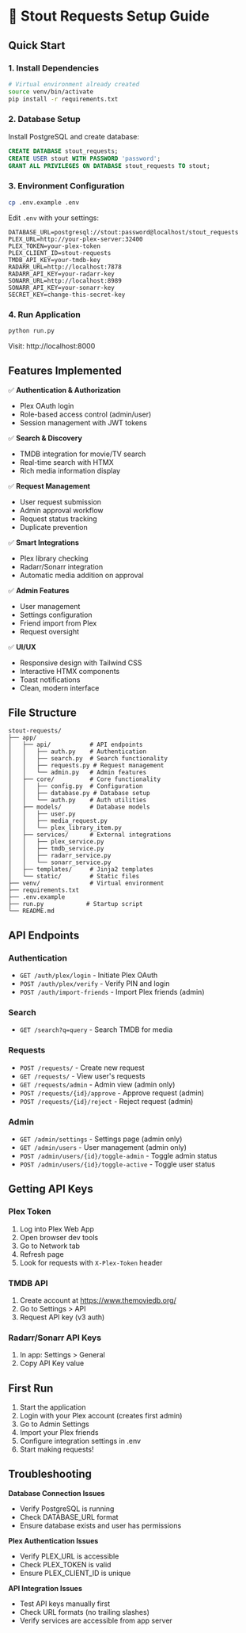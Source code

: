 # 🚀 Stout Requests Setup Guide

## Quick Start

### 1. Install Dependencies
```bash
# Virtual environment already created
source venv/bin/activate
pip install -r requirements.txt
```

### 2. Database Setup
Install PostgreSQL and create database:
```sql
CREATE DATABASE stout_requests;
CREATE USER stout WITH PASSWORD 'password';
GRANT ALL PRIVILEGES ON DATABASE stout_requests TO stout;
```

### 3. Environment Configuration
```bash
cp .env.example .env
```

Edit `.env` with your settings:
```env
DATABASE_URL=postgresql://stout:password@localhost/stout_requests
PLEX_URL=http://your-plex-server:32400
PLEX_TOKEN=your-plex-token
PLEX_CLIENT_ID=stout-requests
TMDB_API_KEY=your-tmdb-key
RADARR_URL=http://localhost:7878
RADARR_API_KEY=your-radarr-key
SONARR_URL=http://localhost:8989
SONARR_API_KEY=your-sonarr-key
SECRET_KEY=change-this-secret-key
```

### 4. Run Application
```bash
python run.py
```

Visit: http://localhost:8000

## Features Implemented

✅ **Authentication & Authorization**
- Plex OAuth login
- Role-based access control (admin/user)
- Session management with JWT tokens

✅ **Search & Discovery**
- TMDB integration for movie/TV search
- Real-time search with HTMX
- Rich media information display

✅ **Request Management**
- User request submission
- Admin approval workflow
- Request status tracking
- Duplicate prevention

✅ **Smart Integrations**
- Plex library checking
- Radarr/Sonarr integration
- Automatic media addition on approval

✅ **Admin Features**
- User management
- Settings configuration
- Friend import from Plex
- Request oversight

✅ **UI/UX**
- Responsive design with Tailwind CSS
- Interactive HTMX components
- Toast notifications
- Clean, modern interface

## File Structure
```
stout-requests/
├── app/
│   ├── api/           # API endpoints
│   │   ├── auth.py    # Authentication
│   │   ├── search.py  # Search functionality
│   │   ├── requests.py # Request management
│   │   └── admin.py   # Admin features
│   ├── core/          # Core functionality
│   │   ├── config.py  # Configuration
│   │   ├── database.py # Database setup
│   │   └── auth.py    # Auth utilities
│   ├── models/        # Database models
│   │   ├── user.py
│   │   ├── media_request.py
│   │   └── plex_library_item.py
│   ├── services/      # External integrations
│   │   ├── plex_service.py
│   │   ├── tmdb_service.py
│   │   ├── radarr_service.py
│   │   └── sonarr_service.py
│   ├── templates/     # Jinja2 templates
│   └── static/        # Static files
├── venv/              # Virtual environment
├── requirements.txt
├── .env.example
├── run.py            # Startup script
└── README.md
```

## API Endpoints

### Authentication
- `GET /auth/plex/login` - Initiate Plex OAuth
- `POST /auth/plex/verify` - Verify PIN and login
- `POST /auth/import-friends` - Import Plex friends (admin)

### Search
- `GET /search?q=query` - Search TMDB for media

### Requests
- `POST /requests/` - Create new request
- `GET /requests/` - View user's requests
- `GET /requests/admin` - Admin view (admin only)
- `POST /requests/{id}/approve` - Approve request (admin)
- `POST /requests/{id}/reject` - Reject request (admin)

### Admin
- `GET /admin/settings` - Settings page (admin only)
- `GET /admin/users` - User management (admin only)
- `POST /admin/users/{id}/toggle-admin` - Toggle admin status
- `POST /admin/users/{id}/toggle-active` - Toggle user status

## Getting API Keys

### Plex Token
1. Log into Plex Web App
2. Open browser dev tools
3. Go to Network tab
4. Refresh page
5. Look for requests with `X-Plex-Token` header

### TMDB API
1. Create account at https://www.themoviedb.org/
2. Go to Settings > API
3. Request API key (v3 auth)

### Radarr/Sonarr API Keys
1. In app: Settings > General
2. Copy API Key value

## First Run
1. Start the application
2. Login with your Plex account (creates first admin)
3. Go to Admin Settings
4. Import your Plex friends
5. Configure integration settings in .env
6. Start making requests!

## Troubleshooting

**Database Connection Issues**
- Verify PostgreSQL is running
- Check DATABASE_URL format
- Ensure database exists and user has permissions

**Plex Authentication Issues**
- Verify PLEX_URL is accessible
- Check PLEX_TOKEN is valid
- Ensure PLEX_CLIENT_ID is unique

**API Integration Issues**
- Test API keys manually first
- Check URL formats (no trailing slashes)
- Verify services are accessible from app server